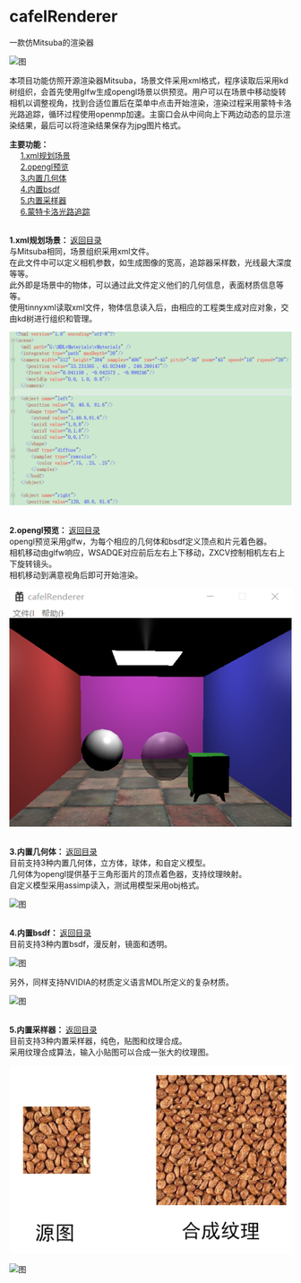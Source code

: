 # cafelRenderer
一款仿Mitsuba的渲染器

![图](pic/image0.jpg)

本项目功能仿照开源渲染器Mitsuba，场景文件采用xml格式，程序读取后采用kd树组织，会首先使用glfw生成opengl场景以供预览。用户可以在场景中移动旋转相机以调整视角，找到合适位置后在菜单中点击开始渲染，渲染过程采用蒙特卡洛光路追踪，循环过程使用openmp加速。主窗口会从中间向上下两边动态的显示渲染结果，最后可以将渲染结果保存为jpg图片格式。

<span id="jump"><b>主要功能：</b></span><br/>
&nbsp;&nbsp;&nbsp;&nbsp;&nbsp;<a href="#jump1">1.xml规划场景</a><br>
&nbsp;&nbsp;&nbsp;&nbsp;&nbsp;<a href="#jump2">2.opengl预览</a><br>
&nbsp;&nbsp;&nbsp;&nbsp;&nbsp;<a href="#jump3">3.内置几何体</a><br>
&nbsp;&nbsp;&nbsp;&nbsp;&nbsp;<a href="#jump4">4.内置bsdf</a><br>
&nbsp;&nbsp;&nbsp;&nbsp;&nbsp;<a href="#jump5">5.内置采样器</a><br>
&nbsp;&nbsp;&nbsp;&nbsp;&nbsp;<a href="#jump6">6.蒙特卡洛光路追踪</a><br>

<br/>
<span id="jump1"><b>1.xml规划场景： </b><a href="#jump">返回目录</a></span><br>
与Mitsuba相同，场景组织采用xml文件。<br/>
在此文件中可以定义相机参数，如生成图像的宽高，追踪器采样数，光线最大深度等等。<br/>
此外即是场景中的物体，可以通过此文件定义他们的几何信息，表面材质信息等等。<br/>
使用tinnyxml读取xml文件，物体信息读入后，由相应的工程类生成对应对象，交由kd树进行组织和管理。<br/>

![图](pic/xml.png)

<br/>
<span id="jump2"><b>2.opengl预览： </b><a href="#jump">返回目录</a></span><br>
opengl预览采用glfw，为每个相应的几何体和bsdf定义顶点和片元着色器。<br/>
相机移动由glfw响应，WSADQE对应前后左右上下移动，ZXCV控制相机左右上下旋转镜头。<br/>
相机移动到满意视角后即可开始渲染。<br/>

![图](pic/gl.png)

<br/>
<span id="jump3"><b>3.内置几何体： </b><a href="#jump">返回目录</a></span><br>
目前支持3种内置几何体，立方体，球体，和自定义模型。<br/>
几何体为opengl提供基于三角形面片的顶点着色器，支持纹理映射。<br/>
自定义模型采用assimp读入，测试用模型采用obj格式。<br/>

![图](pic/image2.jpg)

<br/>
<span id="jump4"><b>4.内置bsdf： </b><a href="#jump">返回目录</a></span><br>
目前支持3种内置bsdf，漫反射，镜面和透明。<br/>

![图](pic/image1.jpg)

另外，同样支持NVIDIA的材质定义语言MDL所定义的复杂材质。<br/>

![图](pic/image3.jpg)

<br/>
<span id="jump5"><b>5.内置采样器： </b><a href="#jump">返回目录</a></span><br>
目前支持3种内置采样器，纯色，贴图和纹理合成。<br/>
采用纹理合成算法，输入小贴图可以合成一张大的纹理图。<br/>

![图](pic/synthesis.png)

![图](pic/image4.jpg)
